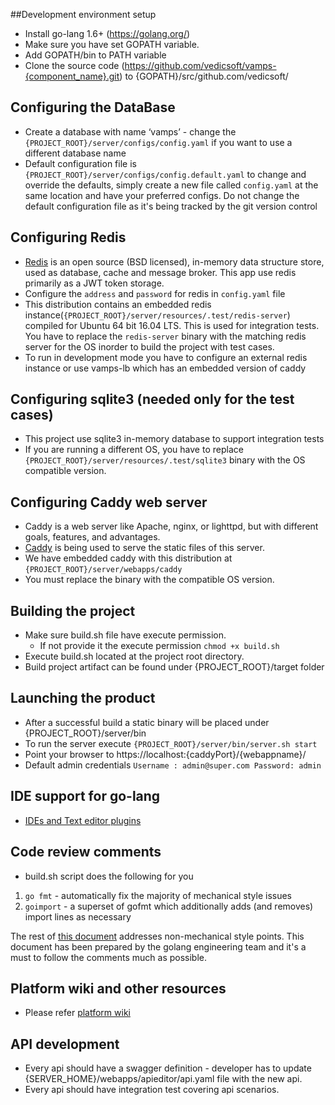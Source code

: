 ##Development environment  setup

* Install go-lang 1.6+ (https://golang.org/)
* Make sure you have set GOPATH  variable.
* Add GOPATH/bin to PATH variable
* Clone the source code (https://github.com/vedicsoft/vamps-{component_name}.git) to {GOPATH}/src/github.com/vedicsoft/

## Configuring the DataBase
* Create a database with name ‘vamps’ - change the `{PROJECT_ROOT}/server/configs/config.yaml` if you want to use a
different database name
* Default configuration file is `{PROJECT_ROOT}/server/configs/config.default.yaml` to change and override the
defaults, simply create a new file called `config.yaml` at the same location and have your preferred configs. Do
not change the default configuration file as it's being tracked by the git version control

## Configuring Redis
* [Redis](http://redis.io/) is an open source (BSD licensed), in-memory data structure store, used as database, cache
and message broker. This app use redis primarily as a JWT token storage.
* Configure the `address` and `password` for redis in `config.yaml` file
* This distribution contains an embedded redis instance(`{PROJECT_ROOT}/server/resources/.test/redis-server`) compiled
for Ubuntu 64 bit 16.04 LTS. This is used for integration tests. You have to replace the `redis-server` binary with
the matching redis server for the OS inorder to build the project with test cases.
* To run in development mode you have to configure an external redis instance or use vamps-lb which has an embedded
version of caddy

## Configuring sqlite3 (needed only for the test cases)
* This project use sqlite3 in-memory database to support integration tests
* If you are running a different OS, you have to replace `{PROJECT_ROOT}/server/resources/.test/sqlite3` binary with
the OS compatible version.

## Configuring Caddy web server
* Caddy is a web server like Apache, nginx, or lighttpd, but with different goals, features, and advantages.
* [Caddy](https://caddyserver.com/) is being used to serve the static files of this server.
* We have embedded caddy with this distribution at `{PROJECT_ROOT}/server/webapps/caddy`
* You must replace the binary with the compatible OS version.

## Building the project
* Make sure build.sh file have execute permission.
    * If not provide it the execute permission `chmod +x build.sh`
* Execute build.sh located at the project root directory.
* Build project artifact can be found under {PROJECT_ROOT}/target folder

## Launching the product
* After a successful build a static binary will be placed under {PROJECT_ROOT}/server/bin
* To run the server execute `{PROJECT_ROOT}/server/bin/server.sh start`
* Point your browser to https://localhost:{caddyPort}/{webappname}/
* Default admin credentials
 `Username : admin@super.com Password: admin`

## IDE support for go-lang
* [IDEs and Text editor plugins](https://github.com/golang/go/wiki/IDEsAndTextEditorPlugins)

## Code review comments
* build.sh script does the following for you
1. `go fmt` - automatically fix the majority of mechanical style issues
2. `goimport` -  a superset of gofmt which additionally adds (and removes) import lines as necessary

The rest of [this document](https://github.com/golang/go/wiki/CodeReviewComments) addresses non-mechanical style points.
This document has been prepared by the golang engineering team and it's a must to follow the comments much as possible.

## Platform wiki and other resources
* Please refer [platform wiki](https://github.com/vedicsoft/wiki)


## API development
* Every api should have a swagger definition - developer has to update {SERVER_HOME}/webapps/apieditor/api.yaml file
with the new api.
* Every api should have integration test covering api scenarios.